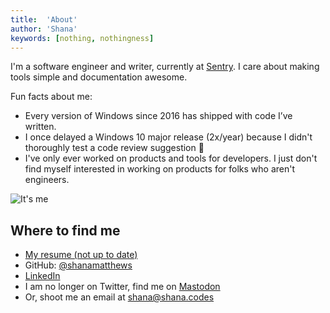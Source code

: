 ```yaml
---
title:  'About'
author: 'Shana'
keywords: [nothing, nothingness]
---
```


I'm a software engineer and writer, currently at [Sentry](https://sentry.io/welcome). I care about making tools simple and documentation awesome.

<!-- I like to think of myself as half developer, half librarian -->

Fun facts about me:

- Every version of Windows since 2016 has shipped with code I’ve written.
- I once delayed a Windows 10 major release (2x/year) because I didn't thoroughly test a code review suggestion 🤗
- I've only ever worked on products and tools for developers. I just don't find myself interested in working on products for folks who aren't engineers.

![*It's me*](../images/headshot.jpeg)

## Where to find me

- [My resume (not up to date)](./resume.pdf)
- GitHub: [\@shanamatthews](https://github.com/shanamatthews)
- [LinkedIn](https://www.linkedin.com/in/shana-matthews/)
- I am no longer on Twitter, find me on <a rel="me" href="https://hachyderm.io/@shanacodes">Mastodon</a>
- Or, shoot me an email at [shana@shana.codes](mailto:shana@shana.codes)
